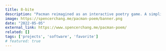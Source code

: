 ```yaml
---
title: 8-bite
description: "Pacman reimagined as an interactive poetry game. A simplified version was published in [taper 8](https://taper.badquar.to/8), an issue of a computational poetry journal.<br/><br/>Created in collaboration with Kelsey."
image: https://spencerchang.me/pacman-poem/banner.png
date: "2022-05-05"
external_link: https://www.spencerchang.me/pacman-poem/
related: []
tags: ['projects', 'software', 'favorite']
# featured: true
---
```

